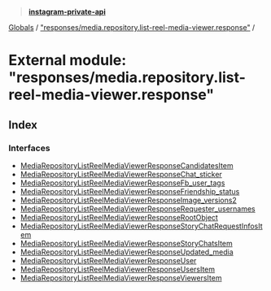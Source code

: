 > **[instagram-private-api](../README.md)**

[Globals](../README.md) / ["responses/media.repository.list-reel-media-viewer.response"](_responses_media_repository_list_reel_media_viewer_response_.md) /

# External module: "responses/media.repository.list-reel-media-viewer.response"

## Index

### Interfaces

* [MediaRepositoryListReelMediaViewerResponseCandidatesItem](../interfaces/_responses_media_repository_list_reel_media_viewer_response_.mediarepositorylistreelmediaviewerresponsecandidatesitem.md)
* [MediaRepositoryListReelMediaViewerResponseChat_sticker](../interfaces/_responses_media_repository_list_reel_media_viewer_response_.mediarepositorylistreelmediaviewerresponsechat_sticker.md)
* [MediaRepositoryListReelMediaViewerResponseFb_user_tags](../interfaces/_responses_media_repository_list_reel_media_viewer_response_.mediarepositorylistreelmediaviewerresponsefb_user_tags.md)
* [MediaRepositoryListReelMediaViewerResponseFriendship_status](../interfaces/_responses_media_repository_list_reel_media_viewer_response_.mediarepositorylistreelmediaviewerresponsefriendship_status.md)
* [MediaRepositoryListReelMediaViewerResponseImage_versions2](../interfaces/_responses_media_repository_list_reel_media_viewer_response_.mediarepositorylistreelmediaviewerresponseimage_versions2.md)
* [MediaRepositoryListReelMediaViewerResponseRequester_usernames](../interfaces/_responses_media_repository_list_reel_media_viewer_response_.mediarepositorylistreelmediaviewerresponserequester_usernames.md)
* [MediaRepositoryListReelMediaViewerResponseRootObject](../interfaces/_responses_media_repository_list_reel_media_viewer_response_.mediarepositorylistreelmediaviewerresponserootobject.md)
* [MediaRepositoryListReelMediaViewerResponseStoryChatRequestInfosItem](../interfaces/_responses_media_repository_list_reel_media_viewer_response_.mediarepositorylistreelmediaviewerresponsestorychatrequestinfositem.md)
* [MediaRepositoryListReelMediaViewerResponseStoryChatsItem](../interfaces/_responses_media_repository_list_reel_media_viewer_response_.mediarepositorylistreelmediaviewerresponsestorychatsitem.md)
* [MediaRepositoryListReelMediaViewerResponseUpdated_media](../interfaces/_responses_media_repository_list_reel_media_viewer_response_.mediarepositorylistreelmediaviewerresponseupdated_media.md)
* [MediaRepositoryListReelMediaViewerResponseUser](../interfaces/_responses_media_repository_list_reel_media_viewer_response_.mediarepositorylistreelmediaviewerresponseuser.md)
* [MediaRepositoryListReelMediaViewerResponseUsersItem](../interfaces/_responses_media_repository_list_reel_media_viewer_response_.mediarepositorylistreelmediaviewerresponseusersitem.md)
* [MediaRepositoryListReelMediaViewerResponseViewersItem](../interfaces/_responses_media_repository_list_reel_media_viewer_response_.mediarepositorylistreelmediaviewerresponseviewersitem.md)